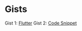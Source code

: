 # Gists
Gist 1: [Flutter](https://gist.github.com/nexi9/ac295038f2842995883a89744dc251ff)
Gist 2: [Code Snippet](https://gist.github.com/nexi9/e50e334dbe425ccd149a35441f05441b)
